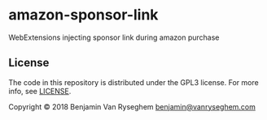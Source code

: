 # amazon-sponsor-link
WebExtensions injecting sponsor link during amazon purchase


## License

The code in this repository is distributed under the GPL3 license.
For more info, see [LICENSE](LICENSE).


Copyright © 2018 Benjamin Van Ryseghem <benjamin@vanryseghem.com>